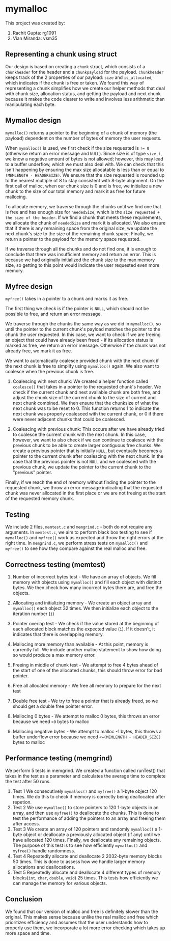 # mymalloc

This project was created by:

1. Rachit Gupta: rg1091
2. Vian Miranda: vsm35

## Representing a chunk using struct

Our design is based on creating a `chunk` struct, which consists of a `chunkheader` for the header and a `chunkpayload` for the payload. `chunkheader` keeps track of the 2 properties of our payload: `size` and `is_allocated`, which indicates if the chunk is free or taken. We found this way of representing a chunk simplifies how we create our helper methods that deal with chunk size, allocation status, and getting the payload and next chunk because it makes the code clearer to write and involves less arithmetic than manipulating each byte.

## Mymalloc design

`mymalloc()` returns a pointer to the beginning of a chunk of memory (the payload) dependent on the number of bytes of memory the user requests. 

When `mymalloc()` is used, we first check if the size requested is `!= 0` (otherwise return an error message and `NULL`). Since size is of type `size_t`, we know a negative amount of bytes is not allowed; however, this may lead to a buffer underflow, which we must also deal with. We can check that this isn't happening by ensuring the max size allocatable is less than or equal to `(MEMLENGTH - HEADERSIZE)`. We ensure that the size requested is rounded up to the nearest multiple of 8 to stay consistent with 8-byte alignment. On the first call of malloc, when our chunk size is 0 and is free, we initialize a new chunk to the size of our total memory and mark it as free for future mallocing.

To allocate memory, we traverse through the chunks until we find one that is free and has enough size for `neededSize`, which is the `size requested + the size of the header`. If we find a chunk that meets these requirements, we allocate the chunk of `neededSize` and mark it is allocated. We also ensure that if there is any remaining space from the original size, we update the next chunk's size to the size of the remaining chunk space. Finally, we return a pointer to the payload for the memory space requested.

If we traverse through all the chunks and do not find one, it is enough to conclude that there was insufficient memory and return an error. This is because we had originally initialized the chunk size to the max memory size, so getting to this point would indicate the user requested even more memory.


## Myfree design

`myfree()` takes in a pointer to a chunk and marks it as free.

The first thing we check is if the pointer is `NULL`, which should not be possible to free, and return an error message.

We traverse through the chunks the same way as we did in `mymalloc()`, so until the pointer to the current chunk's payload matches the pointer to the chunk the user requested. In this case, we want to check if we are freeing an object that could have already been freed - if its allocation status is marked as free, we return an error message. Otherwise if the chunk was not already free, we mark it as free. 

We want to automatically coalesce provided chunk with the next chunk if the next chunk is free to simplify using `mymalloc()` again. We also want to coalesce when the previous chunk is free. 

1. Coalescing with next chunk:
  We created a helper function called `coalesce()` that takes in a pointer to the requested chunk's header. We check if the current chunk and next available chunk are both free, and adjust the chunk size of the current chunk to the size of current and next chunk combined. We then ensure that the chunksize of what the next chunk was to be reset to 0. This function returns 1 to indicate the next chunk was properly coalesced with the current chunk, or 0 if there were never adjacent chunks that could be coalesced. 

2. Coalescing with previous chunk:
  This occurs after we have already tried to coalesce the current chunk with the next chunk. In this case, however, we want to also check if we can continue to coalesce with the previous chunk to be able to create larger contiguous free chunks. We create a previous pointer that is initially `NULL`, but eventually becomes a pointer to the current chunk after coalescing with the next chunk. In the case that the previous pointer is not `NULL` and we coalesced with the previous chunk, we update the pointer to the current chunk to the "previous" pointer.

Finally, if we reach the end of memory without finding the pointer to the requested chunk, we throw an error message indicating that the requested chunk was never allocated in the first place or we are not freeing at the start of the requested memory chunk.


## Testing

We include 2 files, `memtest.c` and `memgrind.c` - both do not require any arguments. In `memtest.c`, we aim to perform black box testing to see if `mymalloc()` and `myfree()` work as expected and throw the right errors at the right time. In `memgrind.c`, we perform stress tests on `mymalloc()` and `myfree()` to see how they compare against the real malloc and free.


## Correctness testing (memtest)

1. Number of incorrect bytes test -
 We have an array of objects. We fill memory with objects using `mymalloc()` and fill each object with distinct bytes. We then check how many incorrect bytes there are, and free the objects.

2. Allocating and initializing memory -
  We create an object array and `mymalloc()` each object 32 times. We then initialize each object to the iteration number (`i`)

3. Pointer overlap test -
  We check if the value stored at the beginning of each allocated block matches the expected value (`i`). If it doesn't, it indicates that there is overlapping memory.

4. Mallocing more memory than available -
  At this point, memory is currently full. We include another malloc statement to show how doing so would produce a max memory error.

5. Freeing in middle of chunk test -
  We attempt to free 4 bytes ahead of the start of one of the allocated chunks, this should throw error for bad pointer.
  
6. Free all allocated memory -
  We free all memory to prepare for the next test

7. Double free test -
  We try to free a pointer that is already freed, so we should get a double free pointer error.

8. Mallocing 0 bytes -
  We attempt to malloc 0 bytes, this throws an error because we need `>0` bytes to malloc

9. Mallocing negative bytes -
  We attempt to malloc -1 bytes, this throws a buffer underflow error because we need `<=(MEMLENGTH - HEADER_SIZE)` bytes to malloc

## Performance testing (memgrind)
We perform 5 tests in memgrind. We created a function called runTest() that takes in the test as a parameter and calculates the average time to complete the test after 50 runs.

1. Test 1
  We consecutively `mymalloc()` and `myfree()` a 1-byte object 120 times. We do this to check if memory is correctly being deallocated after repetion.
2. Test 2
  We use `mymalloc()` to store pointers to 120 1-byte objects in an array, and then use `myfree()` to deallocate the chunks. This is done to test the performance of adding the pointers to an array and freeing them after access.
3. Test 3
  We create an array of 120 pointers and randomly `mymalloc()` a 1-byte object or deallocate a previously allocated object (if any) until we have allocated 120 times. Finally, we deallocate any remaining objects. The purpose of this test is to see how efficiently `mymalloc()` and `myfree()` handle randomness. 
4. Test 4
  Repeatedly allocate and deallocate 2 2032-byte memory blocks 50 times. This is done to assess how we handle larger memory allocations and deallocations.
5. Test 5
  Repeatedly allocate and deallocate 4 different types of memory blocks(`int`, `char`, `double`, `void`) 25 times. This tests how efficiently we can manage the memory for various objects.


## Conclusion

We found that our version of malloc and free is definitely slower than the original. This makes sense because unlike the real malloc and free which prioritizes efficiency and assumes that the user understands how to properly use them, we incorporate a lot more error checking which takes up more space and time.